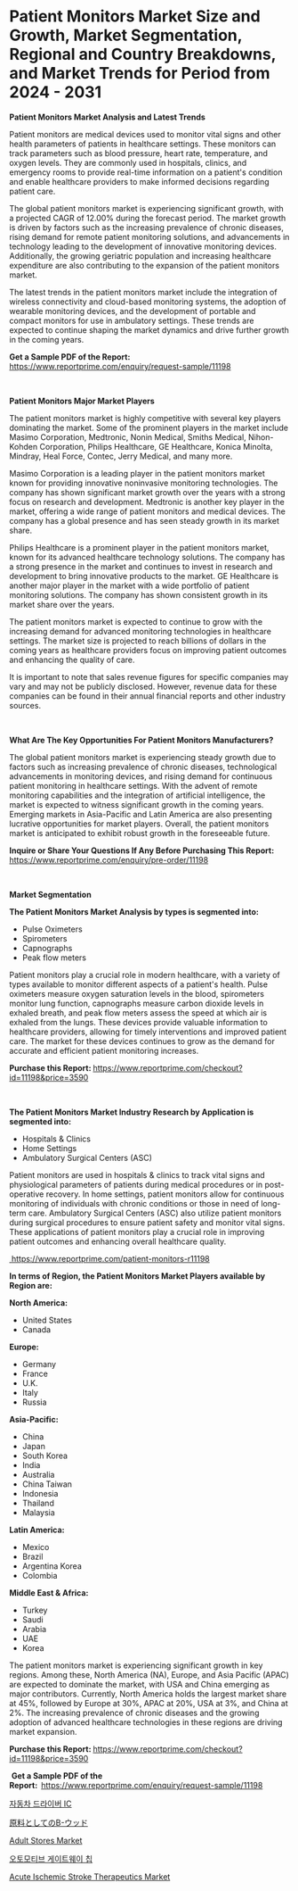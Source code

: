 <p><h1>Patient Monitors Market Size and Growth, Market Segmentation, Regional and Country Breakdowns, and Market Trends for Period from 2024 -  2031</h1></p><p><strong>Patient Monitors Market Analysis and Latest Trends</strong></p>
<p><p>Patient monitors are medical devices used to monitor vital signs and other health parameters of patients in healthcare settings. These monitors can track parameters such as blood pressure, heart rate, temperature, and oxygen levels. They are commonly used in hospitals, clinics, and emergency rooms to provide real-time information on a patient's condition and enable healthcare providers to make informed decisions regarding patient care.</p><p>The global patient monitors market is experiencing significant growth, with a projected CAGR of 12.00% during the forecast period. The market growth is driven by factors such as the increasing prevalence of chronic diseases, rising demand for remote patient monitoring solutions, and advancements in technology leading to the development of innovative monitoring devices. Additionally, the growing geriatric population and increasing healthcare expenditure are also contributing to the expansion of the patient monitors market.</p><p>The latest trends in the patient monitors market include the integration of wireless connectivity and cloud-based monitoring systems, the adoption of wearable monitoring devices, and the development of portable and compact monitors for use in ambulatory settings. These trends are expected to continue shaping the market dynamics and drive further growth in the coming years.</p></p>
<p><strong>Get a Sample PDF of the Report:&nbsp;</strong> <a href="https://www.reportprime.com/enquiry/request-sample/11198">https://www.reportprime.com/enquiry/request-sample/11198</a></p>
<p>&nbsp;</p>
<p><strong>Patient Monitors Major Market Players</strong></p>
<p><p>The patient monitors market is highly competitive with several key players dominating the market. Some of the prominent players in the market include Masimo Corporation, Medtronic, Nonin Medical, Smiths Medical, Nihon-Kohden Corporation, Philips Healthcare, GE Healthcare, Konica Minolta, Mindray, Heal Force, Contec, Jerry Medical, and many more.</p><p>Masimo Corporation is a leading player in the patient monitors market known for providing innovative noninvasive monitoring technologies. The company has shown significant market growth over the years with a strong focus on research and development. Medtronic is another key player in the market, offering a wide range of patient monitors and medical devices. The company has a global presence and has seen steady growth in its market share.</p><p>Philips Healthcare is a prominent player in the patient monitors market, known for its advanced healthcare technology solutions. The company has a strong presence in the market and continues to invest in research and development to bring innovative products to the market. GE Healthcare is another major player in the market with a wide portfolio of patient monitoring solutions. The company has shown consistent growth in its market share over the years.</p><p>The patient monitors market is expected to continue to grow with the increasing demand for advanced monitoring technologies in healthcare settings. The market size is projected to reach billions of dollars in the coming years as healthcare providers focus on improving patient outcomes and enhancing the quality of care.</p><p>It is important to note that sales revenue figures for specific companies may vary and may not be publicly disclosed. However, revenue data for these companies can be found in their annual financial reports and other industry sources.</p></p>
<p>&nbsp;</p>
<p><strong>What Are The Key Opportunities For Patient Monitors Manufacturers?</strong></p>
<p><p>The global patient monitors market is experiencing steady growth due to factors such as increasing prevalence of chronic diseases, technological advancements in monitoring devices, and rising demand for continuous patient monitoring in healthcare settings. With the advent of remote monitoring capabilities and the integration of artificial intelligence, the market is expected to witness significant growth in the coming years. Emerging markets in Asia-Pacific and Latin America are also presenting lucrative opportunities for market players. Overall, the patient monitors market is anticipated to exhibit robust growth in the foreseeable future.</p></p>
<p><strong>Inquire or Share Your Questions If Any Before Purchasing This Report:</strong> <a href="https://www.reportprime.com/enquiry/pre-order/11198">https://www.reportprime.com/enquiry/pre-order/11198</a></p>
<p>&nbsp;</p>
<p><strong>Market Segmentation</strong></p>
<p><strong>The Patient Monitors Market Analysis by types is segmented into:</strong></p>
<p><ul><li>Pulse Oximeters</li><li>Spirometers</li><li>Capnographs</li><li>Peak flow meters</li></ul></p>
<p><p>Patient monitors play a crucial role in modern healthcare, with a variety of types available to monitor different aspects of a patient's health. Pulse oximeters measure oxygen saturation levels in the blood, spirometers monitor lung function, capnographs measure carbon dioxide levels in exhaled breath, and peak flow meters assess the speed at which air is exhaled from the lungs. These devices provide valuable information to healthcare providers, allowing for timely interventions and improved patient care. The market for these devices continues to grow as the demand for accurate and efficient patient monitoring increases.</p></p>
<p><strong>Purchase this Report:&nbsp;</strong><a href="https://www.reportprime.com/checkout?id=11198&price=3590">https://www.reportprime.com/checkout?id=11198&price=3590</a></p>
<p>&nbsp;</p>
<p><strong>The Patient Monitors Market Industry Research by Application is segmented into:</strong></p>
<p><ul><li>Hospitals & Clinics</li><li>Home Settings</li><li>Ambulatory Surgical Centers (ASC)</li></ul></p>
<p><p>Patient monitors are used in hospitals & clinics to track vital signs and physiological parameters of patients during medical procedures or in post-operative recovery. In home settings, patient monitors allow for continuous monitoring of individuals with chronic conditions or those in need of long-term care. Ambulatory Surgical Centers (ASC) also utilize patient monitors during surgical procedures to ensure patient safety and monitor vital signs. These applications of patient monitors play a crucial role in improving patient outcomes and enhancing overall healthcare quality.</p></p>
<p><a href="https://www.reportprime.com/patient-monitors-r11198">&nbsp;https://www.reportprime.com/patient-monitors-r11198</a></p>
<p><strong>In terms of Region, the Patient Monitors Market Players available by Region are:</strong></p>
<p>
    <p> <strong> North America: </strong>
        <ul>
            <li>United States</li>
            <li>Canada</li>
        </ul>
        </p> 
    <p> <strong> Europe: </strong>
        <ul>
            <li>Germany</li>
            <li>France</li>
            <li>U.K.</li>
            <li>Italy</li>
            <li>Russia</li>
        </ul>
        </p> 
    <p> <strong> Asia-Pacific: </strong>
        <ul>
            <li>China</li>
            <li>Japan</li>
            <li>South Korea</li>
            <li>India</li>
            <li>Australia</li>
            <li>China Taiwan</li>
            <li>Indonesia</li>
            <li>Thailand</li>
            <li>Malaysia</li>
        </ul>
        </p> 
    <p> <strong> Latin America: </strong>
        <ul>
            <li>Mexico</li>
            <li>Brazil</li>
            <li>Argentina Korea</li>
            <li>Colombia</li>
        </ul>
        </p> 
    <p> <strong> Middle East & Africa: </strong>
        <ul>
            <li>Turkey</li>
            <li>Saudi</li>
            <li>Arabia</li>
            <li>UAE</li>
            <li>Korea</li>
        </ul>
    </p>
    </p>
<p><p>The patient monitors market is experiencing significant growth in key regions. Among these, North America (NA), Europe, and Asia Pacific (APAC) are expected to dominate the market, with USA and China emerging as major contributors. Currently, North America holds the largest market share at 45%, followed by Europe at 30%, APAC at 20%, USA at 3%, and China at 2%. The increasing prevalence of chronic diseases and the growing adoption of advanced healthcare technologies in these regions are driving market expansion.</p></p>
<p><strong>Purchase this Report: </strong><a href="https://www.reportprime.com/checkout?id=11198&price=3590">https://www.reportprime.com/checkout?id=11198&price=3590</a></p>
<p>&nbsp;<strong>Get a Sample PDF of the Report:&nbsp;&nbsp;</strong><a href="https://www.reportprime.com/enquiry/request-sample/11198">https://www.reportprime.com/enquiry/request-sample/11198</a></p>
<p><strong></strong></p>
<p><p><a href="https://github.com/akzkkws047661437/Market-Research-Report-List-3/blob/main/6885977123450.md">자동차 드라이버 IC</a></p><p><a href="https://github.com/AbigaleHuel/Market-Research-Report-List-2/blob/main/9164829122279.md">原料としてのB-ウッド</a></p><p><a href="https://github.com/qdaxyrhp12/Market-Research-Report-List-1/blob/main/adult-stores-market.md">Adult Stores Market</a></p><p><a href="https://github.com/vsckjg50460/Market-Research-Report-List-3/blob/main/6421216123451.md">오토모티브 게이트웨이 칩</a></p><p><a href="https://github.com/anwarsahrul281/Market-Research-Report-List-1/blob/main/acute-ischemic-stroke-therapeutics-market.md">Acute Ischemic Stroke Therapeutics Market</a></p></p>